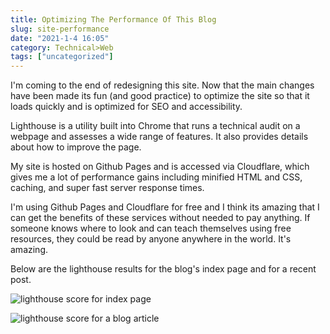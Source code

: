 ```yaml
---
title: Optimizing The Performance Of This Blog
slug: site-performance
date: "2021-1-4 16:05"
category: Technical>Web
tags: ["uncategorized"]
---
```


I'm coming to the end of redesigning this site. Now that the main changes have been
made its fun (and good practice) to optimize the site so that it loads quickly and
is optimized for SEO and accessibility.

Lighthouse is a utility built into Chrome that runs a technical audit on a
webpage and assesses a wide range of features. It also provides details about how to improve the page.

My site is hosted on Github Pages and is accessed via Cloudflare, which gives me a lot of performance
gains including minified HTML and CSS, caching, and super fast server response times.

I'm using Github Pages and Cloudflare for free and I think its
amazing that I can get the benefits of these services without needed to pay
anything. If someone knows where to look and can teach themselves using free
resources, they could be read by anyone anywhere in the world. It's amazing.

Below are the lighthouse results for the blog's index page and for a recent post.

![lighthouse score for index page](/static/images/lighthouse_index_page.png)

![lighthouse score for a blog article](/static/images/lighthouse_article_page.png)

